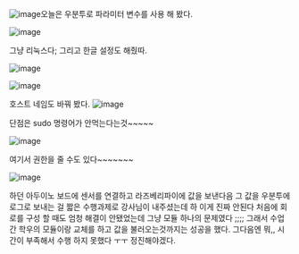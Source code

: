![image](https://github.com/user-attachments/assets/280e109c-a777-41e0-8351-723904703e75)오늘은 우분투로 파라미터 변수를 사용 해 봤다.



![image](https://github.com/user-attachments/assets/86647ed9-6453-4e6a-bb99-2140e239879e)



그냥 리눅스다;
그리고 한글 설정도 해줬따.



![image](https://github.com/user-attachments/assets/87882ea4-675e-40a1-8808-1da9da99819d)



![image](https://github.com/user-attachments/assets/2d1aee24-02f3-445d-9ecf-6fcae5cdd601)



호스트 네임도 바꿔 봤다.
![image](https://github.com/user-attachments/assets/2f1aa168-4130-42f0-8b91-ac25c1faf6de)



단점은 sudo 명령어가 안먹는다는것~~~~~


![image](https://github.com/user-attachments/assets/d0a37bc4-f171-4f65-98c4-2677b3fb0b4e)



여기서 권한을 줄 수도 있다~~~~~~~


![image](https://github.com/user-attachments/assets/9ee07edd-592b-410a-9480-d135c8cdfc4a)



하던 아두이노 보드에 센서를 연결하고 라즈베리파이에 값을 보낸다음 그 값을 우분투에 로그로 보내는 걸 짧은 수행과제로 강사님이 내주셨는데
하 이게 진짜 안된다 처음에 회로를 구성 할 때도 엄청 해결이 안됐었는데 그냥 모듈 하나의 문제였다 ;;;;
그래서 수업간 학우의 모듈이랑 교체를 하고 값을 불러오는것까지는 성공을 했다.
그다음엔 뭐,, 시간이 부족해서 수행 하지 못했다 ㅜㅜ 정진해야겠다.
